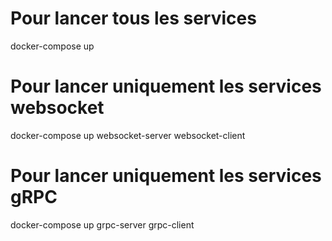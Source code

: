 # Pour lancer tous les services
docker-compose up

# Pour lancer uniquement les services websocket
docker-compose up websocket-server websocket-client

# Pour lancer uniquement les services gRPC
docker-compose up grpc-server grpc-client

